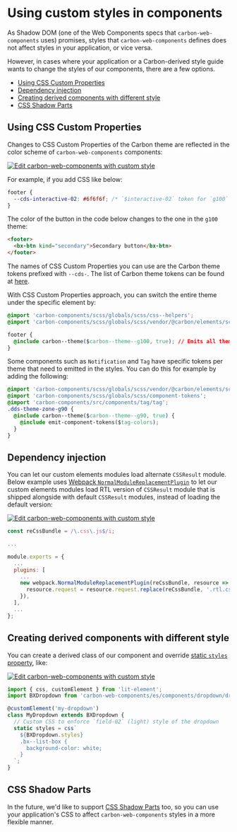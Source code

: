 # Using custom styles in components

As Shadow DOM (one of the Web Components specs that `carbon-web-components` uses) promises, styles that `carbon-web-components` defines does not affect styles in your application, or vice versa.

However, in cases where your application or a Carbon-derived style guide wants to change the styles of our components, there are a few options.

<!-- START doctoc generated TOC please keep comment here to allow auto update -->
<!-- DON'T EDIT THIS SECTION, INSTEAD RE-RUN doctoc TO UPDATE -->

- [Using CSS Custom Properties](#using-css-custom-properties)
- [Dependency injection](#dependency-injection)
- [Creating derived components with different style](#creating-derived-components-with-different-style)
- [CSS Shadow Parts](#css-shadow-parts)

<!-- END doctoc generated TOC please keep comment here to allow auto update -->

## Using CSS Custom Properties

Changes to CSS Custom Properties of the Carbon theme are reflected in the color scheme of `carbon-web-components` components:

[![Edit carbon-web-components with custom style](https://codesandbox.io/static/img/play-codesandbox.svg)](https://codesandbox.io/s/github/carbon-design-system/carbon-web-components/tree/main/examples/codesandbox/styling/theme-zoning)

For example, if you add CSS like below:

```css
footer {
  --cds-interactive-02: #6f6f6f; /* `$interactive-02` token for `g100` theme */
}
```

The color of the button in the code below changes to the one in the `g100` theme:

```html
<footer>
  <bx-btn kind="secondary">Secondary button</bx-btn>
</footer>
```

The names of CSS Custom Properties you can use are the Carbon theme tokens prefixed with `--cds-`. The list of Carbon theme tokens can be found at [here](https://github.com/carbon-design-system/carbon/blob/v10.7.0/packages/themes/scss/generated/_themes.scss#L14-L454).

With CSS Custom Properties approach, you can switch the entire theme under the specific element by:

```css
@import 'carbon-components/scss/globals/scss/css--helpers';
@import 'carbon-components/scss/globals/scss/vendor/@carbon/elements/scss/themes/mixins';

footer {
  @include carbon--theme($carbon--theme--g100, true); // Emits all theme tokens in CSS Custom Properties
}
```

Some components such as `Notification` and `Tag` have specific tokens per theme that need to emitted in the styles. You can do this for example by adding the following:

```css
@import 'carbon-components/scss/globals/scss/vendor/@carbon/elements/scss/themes/mixins';
@import 'carbon-components/scss/globals/scss/component-tokens';
@import 'carbon-components/src/components/tag/tag';
.dds-theme-zone-g90 {
  @include carbon--theme($carbon--theme--g90, true) {
    @include emit-component-tokens($tag-colors);
  }
}
```

## Dependency injection

You can let our custom elements modules load alternate `CSSResult` module. Below example uses [Webpack `NormalModuleReplacementPlugin`](https://webpack.js.org/plugins/normal-module-replacement-plugin/) to let our custom elements modules load RTL version of `CSSResult` module that is shipped alongside with default `CSSResult` modules, instead of loading the default version:

[![Edit carbon-web-components with custom style](https://codesandbox.io/static/img/play-codesandbox.svg)](https://codesandbox.io/s/github/carbon-design-system/carbon-web-components/tree/main/examples/codesandbox/rtl)

```javascript
const reCssBundle = /\.css\.js$/i;

...

module.exports = {
  ...
  plugins: [
    ...
    new webpack.NormalModuleReplacementPlugin(reCssBundle, resource => {
      resource.request = resource.request.replace(reCssBundle, '.rtl.css.js');
    }),
  ],
  ...
};
```

## Creating derived components with different style

You can create a derived class of our component and override [static `styles` property](https://lit-element.polymer-project.org/guide/styles#static-styles), like:

[![Edit carbon-web-components with custom style](https://codesandbox.io/static/img/play-codesandbox.svg)](https://codesandbox.io/s/github/carbon-design-system/carbon-web-components/tree/main/examples/codesandbox/styling/custom-style)

```javascript
import { css, customElement } from 'lit-element';
import BXDropdown from 'carbon-web-components/es/components/dropdown/dropdown';

@customElement('my-dropdown')
class MyDropdown extends BXDropdown {
  // Custom CSS to enforce `field-02` (light) style of the dropdown
  static styles = css`
    ${BXDropdown.styles}
    .bx--list-box {
      background-color: white;
    }
  `;
}
```

## CSS Shadow Parts

In the future, we'd like to support [CSS Shadow Parts](https://www.w3.org/TR/css-shadow-parts-1/) too, so you can use your application's CSS to affect `carbon-web-components` styles in a more flexible manner.
